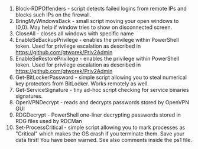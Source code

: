 1. Block-RDPOffenders - script detects failed logins from remote IPs and blocks such IPs on the firewall.
1. BringMyWindowsBack - small script moving your open windows to (0,0). May help if window tries to show on disconnected screen.
1. CloseAll - closes all windows with specific name
1. EnableSeBackupPrivilege - enables the privilege within PowerShell token. Used for privilege escalation as described in https://github.com/gtworek/Priv2Admin
1. EnableSeRestorePrivilege - enables the privilege within PowerShell token. Used for privilege escalation as described in https://github.com/gtworek/Priv2Admin
1. Get-BitLockerPassword - simple script allowing you to steal numerical key protectors from BitLocker. Works remotely as well.
1. Get-ServiceSignature - tiny ad-hoc script checking for service binaries signatures.
1. OpenVPNDecrypt - reads and decrypts passwords stored by OpenVPN GUI
1. RDGDecrypt - PowerShell one-liner decrypting passwords stored in RDG files used by RDCMan
1. Set-ProcessCritical - simple script allowing you to mark processes as "Critical" which makes the OS crash if you terminate them. Save your data first! You have been warned. See also comments inside the ps1 file.
